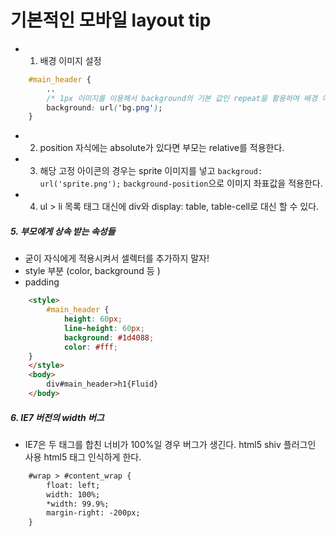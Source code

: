 # 기본적인 모바일 layout tip

- 1. 배경 이미지 설정

```css
	#main_header {
		..
		/* 1px 이미지를 이용해서 background의 기본 값인 repeat을 활용하여 배경 이미지를 넣는다. */
		background: url('bg.png');
	}
```

- 2. position 자식에는 absolute가 있다면 부모는 relative를 적용한다. 

- 3. 해당 고정 아이콘의 경우는 sprite 이미지를 넣고 
`backgroud: url('sprite.png');`
`background-position`으로 이미지 좌표값을 적용한다.

- 4. ul > li 목록 태그 대신에 div와 display: table, table-cell로 대신 할 수 있다.

##### 5. 부모에게 상속 받는 속성들
- 굳이 자식에게 적용시켜서 셀렉터를 추가하지 말자!
- style 부분 (color, background 등 )
- padding 

```html
	<style>
		#main_header {
			height: 60px;
			line-height: 60px;
			background: #1d4088;
			color: #fff;
	}
	</style>
	<body>
		div#main_header>h1{Fluid}
	</body>
```

##### 6. IE7 버전의 width 버그
- IE7은 두 태그를 합친 너비가 100%일 경우 버그가 생긴다. html5 shiv 플러그인 사용 html5 태그 인식하게 한다.

```html
	#wrap > #content_wrap {
		float: left;
		width: 100%;
		*width: 99.9%;
		margin-right: -200px;
	}
```
